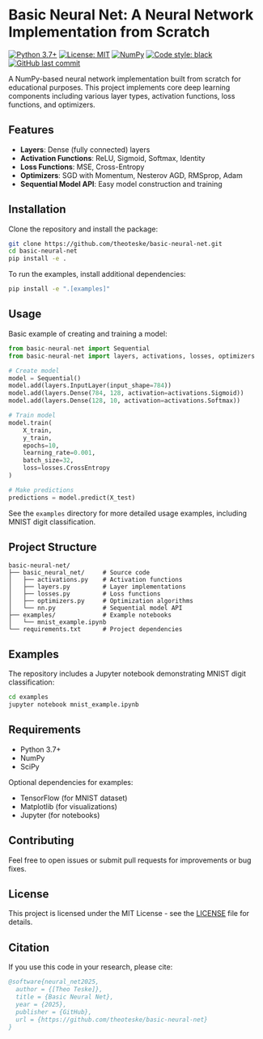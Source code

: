 # Basic Neural Net: A Neural Network Implementation from Scratch

[![Python 3.7+](https://img.shields.io/badge/python-3.7+-blue.svg)](https://www.python.org/downloads/)
[![License: MIT](https://img.shields.io/badge/License-MIT-yellow.svg)](https://opensource.org/licenses/MIT)
[![NumPy](https://img.shields.io/badge/NumPy-1.19%2B-brightgreen.svg)](https://numpy.org/)
[![Code style: black](https://img.shields.io/badge/code%20style-black-000000.svg)](https://github.com/psf/black)
[![GitHub last commit](https://img.shields.io/github/last-commit/theoteske/basic-neural-net)](https://github.com/theoteske/basic-neural-net/commits/main)

A NumPy-based neural network implementation built from scratch for educational purposes. This project implements core deep learning components including various layer types, activation functions, loss functions, and optimizers.

## Features

- **Layers**: Dense (fully connected) layers
- **Activation Functions**: ReLU, Sigmoid, Softmax, Identity
- **Loss Functions**: MSE, Cross-Entropy
- **Optimizers**: SGD with Momentum, Nesterov AGD, RMSprop, Adam
- **Sequential Model API**: Easy model construction and training

## Installation

Clone the repository and install the package:

```bash
git clone https://github.com/theoteske/basic-neural-net.git
cd basic-neural-net
pip install -e .
```

To run the examples, install additional dependencies:

```bash
pip install -e ".[examples]"
```

## Usage

Basic example of creating and training a model:

```python
from basic-neural-net import Sequential
from basic-neural-net import layers, activations, losses, optimizers

# Create model
model = Sequential()
model.add(layers.InputLayer(input_shape=784))
model.add(layers.Dense(784, 128, activation=activations.Sigmoid))
model.add(layers.Dense(128, 10, activation=activations.Softmax))

# Train model
model.train(
    X_train,
    y_train,
    epochs=10,
    learning_rate=0.001,
    batch_size=32,
    loss=losses.CrossEntropy
)

# Make predictions
predictions = model.predict(X_test)
```

See the `examples` directory for more detailed usage examples, including MNIST digit classification.

## Project Structure

```
basic-neural-net/
├── basic_neural_net/     # Source code
│   ├── activations.py    # Activation functions
│   ├── layers.py         # Layer implementations
│   ├── losses.py         # Loss functions
│   ├── optimizers.py     # Optimization algorithms
│   └── nn.py             # Sequential model API
├── examples/             # Example notebooks
│   └── mnist_example.ipynb
└── requirements.txt      # Project dependencies
```

## Examples

The repository includes a Jupyter notebook demonstrating MNIST digit classification:

```bash
cd examples
jupyter notebook mnist_example.ipynb
```

## Requirements

- Python 3.7+
- NumPy
- SciPy

Optional dependencies for examples:
- TensorFlow (for MNIST dataset)
- Matplotlib (for visualizations)
- Jupyter (for notebooks)

## Contributing

Feel free to open issues or submit pull requests for improvements or bug fixes.

## License

This project is licensed under the MIT License - see the [LICENSE](LICENSE) file for details.

## Citation

If you use this code in your research, please cite:

```bibtex
@software{neural_net2025,
  author = {[Theo Teske]},
  title = {Basic Neural Net},
  year = {2025},
  publisher = {GitHub},
  url = {https://github.com/theoteske/basic-neural-net}
}
```